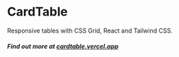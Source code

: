 # CardTable

Responsive tables with CSS Grid, React and Tailwind CSS.

#### *Find out more at [cardtable.vercel.app](https://cardtable.vercel.app/)*